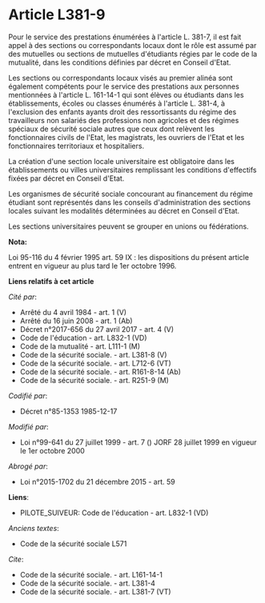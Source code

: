 # Article L381-9

Pour le service des prestations énumérées à l'article L. 381-7, il est fait appel à des sections ou correspondants locaux
dont le rôle est assumé par des mutuelles ou sections de mutuelles d'étudiants régies par le code de la mutualité, dans les
conditions définies par décret en Conseil d'Etat.

Les sections ou correspondants locaux visés au premier alinéa sont également compétents pour le service des prestations aux
personnes mentionnées à l'article L. 161-14-1 qui sont élèves ou étudiants dans les établissements, écoles ou classes
énumérés à l'article L. 381-4, à l'exclusion des enfants ayants droit des ressortissants du régime des travailleurs non
salariés des professions non agricoles et des régimes spéciaux de sécurité sociale autres que ceux dont relèvent les
fonctionnaires civils de l'Etat, les magistrats, les ouvriers de l'Etat et les fonctionnaires territoriaux et hospitaliers.

La création d'une section locale universitaire est obligatoire dans les établissements ou villes universitaires remplissant
les conditions d'effectifs fixées par décret en Conseil d'Etat. 

Les organismes de sécurité sociale concourant au financement du régime étudiant sont représentés dans les conseils
d'administration des sections locales suivant les modalités déterminées au décret en Conseil d'Etat. 

Les sections universitaires peuvent se grouper en unions ou fédérations.

**Nota:**

Loi 95-116 du 4 février 1995 art. 59 IX : les dispositions du présent article entrent en vigueur au plus tard le 1er octobre
1996.

**Liens relatifs à cet article**

_Cité par_:

  - Arrêté du 4 avril 1984 - art. 1 (V)
  - Arrêté du 16 juin 2008 - art. 1 (Ab)
  - Décret n°2017-656 du 27 avril 2017 - art. 4 (V)
  - Code de l'éducation - art. L832-1 (VD)
  - Code de la mutualité - art. L111-1 (M)
  - Code de la sécurité sociale. - art. L381-8 (V)
  - Code de la sécurité sociale. - art. L712-6 (VT)
  - Code de la sécurité sociale. - art. R161-8-14 (Ab)
  - Code de la sécurité sociale. - art. R251-9 (M)

_Codifié par_:

  - Décret n°85-1353 1985-12-17

_Modifié par_:

  - Loi n°99-641 du 27 juillet 1999 - art. 7 () JORF 28 juillet 1999 en vigueur le 1er octobre 2000

_Abrogé par_:

  - Loi n°2015-1702 du 21 décembre 2015 - art. 59

**Liens**:

  - PILOTE_SUIVEUR: Code de l'éducation - art. L832-1 (VD)

_Anciens textes_:

  - Code de la sécurité sociale L571

_Cite_:

  - Code de la sécurité sociale. - art. L161-14-1
  - Code de la sécurité sociale. - art. L381-4
  - Code de la sécurité sociale. - art. L381-7 (VT)
